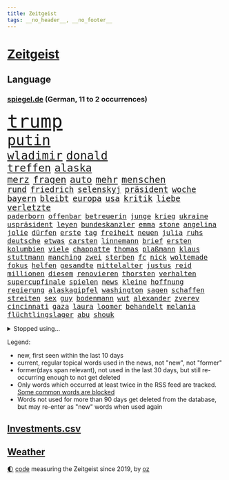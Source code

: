 ```yaml
---
title: Zeitgeist
tags: __no_header__, __no_footer__
---
```


# [Zeitgeist](https://oliz.io/zeitgeist/)

## Language

<h3><a href="https://www.spiegel.de" target="_blank">spiegel.de</a> (German, 11 to 2 occurrences)</h3>
<p style="font-family:monospace">
<span style="font-size:32pt"><a href="news_links.html#trump" class="current">trump</a></span>
<br>
<span style="font-size:25pt"><a href="news_links.html#putin" class="current">putin</a></span>
<br>
<span style="font-size:20pt"><a href="news_links.html#wladimir" class="current">wladimir</a></span>
<span style="font-size:20pt"><a href="news_links.html#donald" class="current">donald</a></span>
<br>
<span style="font-size:18pt"><a href="news_links.html#treffen" class="current">treffen</a></span>
<span style="font-size:18pt"><a href="news_links.html#alaska" class="current">alaska</a></span>
<br>
<span style="font-size:16pt"><a href="news_links.html#merz" class="current">merz</a></span>
<span style="font-size:16pt"><a href="news_links.html#fragen" class="current">fragen</a></span>
<span style="font-size:16pt"><a href="news_links.html#auto" class="current">auto</a></span>
<span style="font-size:16pt"><a href="news_links.html#mehr" class="current">mehr</a></span>
<span style="font-size:16pt"><a href="news_links.html#menschen" class="current">menschen</a></span>
<br>
<span style="font-size:14pt"><a href="news_links.html#rund" class="current">rund</a></span>
<span style="font-size:14pt"><a href="news_links.html#friedrich" class="current">friedrich</a></span>
<span style="font-size:14pt"><a href="news_links.html#selenskyj" class="current">selenskyj</a></span>
<span style="font-size:14pt"><a href="news_links.html#präsident" class="current">präsident</a></span>
<span style="font-size:14pt"><a href="news_links.html#woche" class="current">woche</a></span>
<span style="font-size:14pt"><a href="news_links.html#bayern" class="current">bayern</a></span>
<span style="font-size:14pt"><a href="news_links.html#bleibt" class="current">bleibt</a></span>
<span style="font-size:14pt"><a href="news_links.html#europa" class="current">europa</a></span>
<span style="font-size:14pt"><a href="news_links.html#usa" class="current">usa</a></span>
<span style="font-size:14pt"><a href="news_links.html#kritik" class="current">kritik</a></span>
<span style="font-size:14pt"><a href="news_links.html#liebe" class="current">liebe</a></span>
<span style="font-size:14pt"><a href="news_links.html#verletzte" class="current">verletzte</a></span>
<br>
<span style="font-size:12pt"><a href="news_links.html#paderborn" class="current">paderborn</a></span>
<span style="font-size:12pt"><a href="news_links.html#offenbar" class="current">offenbar</a></span>
<span style="font-size:12pt"><a href="news_links.html#betreuerin" class="new">betreuerin</a></span>
<span style="font-size:12pt"><a href="news_links.html#junge" class="current">junge</a></span>
<span style="font-size:12pt"><a href="news_links.html#krieg" class="current">krieg</a></span>
<span style="font-size:12pt"><a href="news_links.html#ukraine" class="current">ukraine</a></span>
<span style="font-size:12pt"><a href="news_links.html#uspräsident" class="current">uspräsident</a></span>
<span style="font-size:12pt"><a href="news_links.html#leyen" class="current">leyen</a></span>
<span style="font-size:12pt"><a href="news_links.html#bundeskanzler" class="current">bundeskanzler</a></span>
<span style="font-size:12pt"><a href="news_links.html#emma" class="current">emma</a></span>
<span style="font-size:12pt"><a href="news_links.html#stone" class="current">stone</a></span>
<span style="font-size:12pt"><a href="news_links.html#angelina" class="new">angelina</a></span>
<span style="font-size:12pt"><a href="news_links.html#jolie" class="new">jolie</a></span>
<span style="font-size:12pt"><a href="news_links.html#dürfen" class="current">dürfen</a></span>
<span style="font-size:12pt"><a href="news_links.html#erste" class="current">erste</a></span>
<span style="font-size:12pt"><a href="news_links.html#tag" class="current">tag</a></span>
<span style="font-size:12pt"><a href="news_links.html#freiheit" class="current">freiheit</a></span>
<span style="font-size:12pt"><a href="news_links.html#neuen" class="current">neuen</a></span>
<span style="font-size:12pt"><a href="news_links.html#julia" class="current">julia</a></span>
<span style="font-size:12pt"><a href="news_links.html#ruhs" class="new">ruhs</a></span>
<span style="font-size:12pt"><a href="news_links.html#deutsche" class="current">deutsche</a></span>
<span style="font-size:12pt"><a href="news_links.html#etwas" class="current">etwas</a></span>
<span style="font-size:12pt"><a href="news_links.html#carsten" class="current">carsten</a></span>
<span style="font-size:12pt"><a href="news_links.html#linnemann" class="current">linnemann</a></span>
<span style="font-size:12pt"><a href="news_links.html#brief" class="current">brief</a></span>
<span style="font-size:12pt"><a href="news_links.html#ersten" class="current">ersten</a></span>
<span style="font-size:12pt"><a href="news_links.html#kolumbien" class="current">kolumbien</a></span>
<span style="font-size:12pt"><a href="news_links.html#viele" class="current">viele</a></span>
<span style="font-size:12pt"><a href="news_links.html#chappatte" class="current">chappatte</a></span>
<span style="font-size:12pt"><a href="news_links.html#thomas" class="current">thomas</a></span>
<span style="font-size:12pt"><a href="news_links.html#plaßmann" class="current">plaßmann</a></span>
<span style="font-size:12pt"><a href="news_links.html#klaus" class="current">klaus</a></span>
<span style="font-size:12pt"><a href="news_links.html#stuttmann" class="current">stuttmann</a></span>
<span style="font-size:12pt"><a href="news_links.html#manching" class="current">manching</a></span>
<span style="font-size:12pt"><a href="news_links.html#zwei" class="current">zwei</a></span>
<span style="font-size:12pt"><a href="news_links.html#sterben" class="current">sterben</a></span>
<span style="font-size:12pt"><a href="news_links.html#fc" class="current">fc</a></span>
<span style="font-size:12pt"><a href="news_links.html#nick" class="current">nick</a></span>
<span style="font-size:12pt"><a href="news_links.html#woltemade" class="current">woltemade</a></span>
<span style="font-size:12pt"><a href="news_links.html#fokus" class="current">fokus</a></span>
<span style="font-size:12pt"><a href="news_links.html#helfen" class="current">helfen</a></span>
<span style="font-size:12pt"><a href="news_links.html#gesandte" class="new">gesandte</a></span>
<span style="font-size:12pt"><a href="news_links.html#mittelalter" class="current">mittelalter</a></span>
<span style="font-size:12pt"><a href="news_links.html#justus" class="current">justus</a></span>
<span style="font-size:12pt"><a href="news_links.html#reid" class="current">reid</a></span>
<span style="font-size:12pt"><a href="news_links.html#millionen" class="current">millionen</a></span>
<span style="font-size:12pt"><a href="news_links.html#diesem" class="current">diesem</a></span>
<span style="font-size:12pt"><a href="news_links.html#renovieren" class="new">renovieren</a></span>
<span style="font-size:12pt"><a href="news_links.html#thorsten" class="current">thorsten</a></span>
<span style="font-size:12pt"><a href="news_links.html#verhalten" class="current">verhalten</a></span>
<span style="font-size:12pt"><a href="news_links.html#supercupfinale" class="new">supercupfinale</a></span>
<span style="font-size:12pt"><a href="news_links.html#spielen" class="current">spielen</a></span>
<span style="font-size:12pt"><a href="news_links.html#news" class="current">news</a></span>
<span style="font-size:12pt"><a href="news_links.html#kleine" class="current">kleine</a></span>
<span style="font-size:12pt"><a href="news_links.html#hoffnung" class="current">hoffnung</a></span>
<span style="font-size:12pt"><a href="news_links.html#regierung" class="current">regierung</a></span>
<span style="font-size:12pt"><a href="news_links.html#alaskagipfel" class="new">alaskagipfel</a></span>
<span style="font-size:12pt"><a href="news_links.html#washington" class="current">washington</a></span>
<span style="font-size:12pt"><a href="news_links.html#sagen" class="current">sagen</a></span>
<span style="font-size:12pt"><a href="news_links.html#schaffen" class="current">schaffen</a></span>
<span style="font-size:12pt"><a href="news_links.html#streiten" class="current">streiten</a></span>
<span style="font-size:12pt"><a href="news_links.html#sex" class="current">sex</a></span>
<span style="font-size:12pt"><a href="news_links.html#guy" class="new">guy</a></span>
<span style="font-size:12pt"><a href="news_links.html#bodenmann" class="new">bodenmann</a></span>
<span style="font-size:12pt"><a href="news_links.html#wut" class="current">wut</a></span>
<span style="font-size:12pt"><a href="news_links.html#alexander" class="current">alexander</a></span>
<span style="font-size:12pt"><a href="news_links.html#zverev" class="current">zverev</a></span>
<span style="font-size:12pt"><a href="news_links.html#cincinnati" class="current">cincinnati</a></span>
<span style="font-size:12pt"><a href="news_links.html#gaza" class="current">gaza</a></span>
<span style="font-size:12pt"><a href="news_links.html#laura" class="current">laura</a></span>
<span style="font-size:12pt"><a href="news_links.html#loomer" class="new">loomer</a></span>
<span style="font-size:12pt"><a href="news_links.html#behandelt" class="current">behandelt</a></span>
<span style="font-size:12pt"><a href="news_links.html#melania" class="current">melania</a></span>
<span style="font-size:12pt"><a href="news_links.html#flüchtlingslager" class="current">flüchtlingslager</a></span>
<span style="font-size:12pt"><a href="news_links.html#abu" class="current">abu</a></span>
<span style="font-size:12pt"><a href="news_links.html#shouk" class="new">shouk</a></span>
</p>
<details>
<summary>Stopped using...</summary>
<p class="former" style="font-size:12pt">
londoner(1760) wolfgang(1760) neuseeland(1759) erdoğan(1758) hinaus(1758) leverkusen(1758) november(1758) rest(1758) schatten(1758) arsenal(1756) ausschreitungen(1756) generalsekretär(1756) hört(1756) klagen(1756) unabhängige(1756) bedrohung(1755) führung(1755) lindner(1755) vergewaltigt(1755) bücher(1754) erzielt(1754) lebt(1754) dezember(1753) islamischen(1753) kündigte(1753) nominiert(1753) regt(1753) sturm(1753) zurzeit(1753) österreichische(1753) 24(1752) dementiert(1752) kommission(1752) persönlich(1752) rote(1752) steigenden(1752) volkswagen(1752) debakel(1751) tests(1751) franziskus(1750) leichen(1750) nationalmannschaft(1750) nummer(1750) san(1750) spanischen(1750) unterstützen(1750) versuchte(1750) zeichnet(1750) bloß(1749) üben(1749) überlebt(1749) gereist(1748) langer(1748) regime(1748) superstar(1748) wohnhaus(1748) erinnern(1747) geschossen(1747) hieß(1747) kämpfer(1747) radikale(1747) schuss(1747) absage(1746) reißt(1746) voll(1746) lebte(1745) wies(1745) großbritanniens(1744) viktor(1744) fußballprofi(1742) olympische(1742) polnische(1741) senkt(1741) eigentümer(1740) starker(1740) gesehen(1738) großem(1735) offenbart(1734) trug(1734) hafen(1730) münster(1730) real(1726) holte(1723) koalitionspartner(1720) kräfte(1720) gruppen(1718) olympia(1718) bewegt(1715) herausforderung(1711) lehrkräfte(1710) kontert(1708) entspannt(1704) teuren(1702) rakete(1699) rache(1696) sachen(1678) milliardär(1639) strecken(1589) geehrt(1560) banken(1550) fachkräftemangel(1504) seither(1498) truppe(1493) zerstörte(1492) kilogramm(1481) kuriose(1454) angestellten(1418) fifa(1418) regierungschefin(1387) euländer(1357) hochzeit(1307) ben(1301) verkündete(1296) gelöst(1245) günstige(1221) wiederaufbau(1213) regieren(1185) suchte(1166) kenia(1164) kai(1163) galten(1147) andrew(1142) neustart(1133) eautos(1124) 16jähriger(1122) nennen(1120) digitale(1117) landwirtschaft(1115) durchs(1088) ernährung(1061) kollege(1044) irland(1037) ignoriert(1019) aussichten(995) 4(984) verbindungen(975) 47(970) nannte(940) erfolgreiche(931) verschleppt(906) loswerden(895) rostock(886) zogen(880) z(871) handelte(869) gen(866) errichten(858) umsetzen(857) unterschiede(856) kleinflugzeug(840) drohte(836) getrieben(820) versteckt(819) vergeltung(818) berühmtesten(815) schief(815) genießen(807) 9(798) beruft(797) budget(784) steve(770) schweigt(764) auflösung(759) militärisch(737) bewaffnete(734) geflohen(733) häfen(729) lady(725) unerwartet(722) dich(718) wirbel(714) verkehrsunfall(710) vertreiben(695) gewechselt(692) qualifikation(681) besserung(680) strafgerichtshof(671) überraschte(671) einander(667) zusammengestoßen(664) 2035(656) beteiligung(644) damaskus(644) reagierten(642) dokument(638) lustig(635) rafah(635) club(633) schlaf(632) attraktiver(631) bereiten(631) empfehlungen(623) ließe(606) tränen(606) kontrolliert(604) simon(589) unwahrscheinlich(587) grundgesetz(585) toni(576) huthis(574) nicole(574) huthimiliz(573) temu(573) niemals(563) rast(559) spannend(558) anhörung(548) prallte(547) rot(544) bestürzt(543) shein(540) angeordnet(534) inakzeptabel(529) sportlichen(526) kehl(525) sechste(521) klärt(518) 17jähriger(517) schätzt(517) fair(516) mitspieler(514) lüge(513) georg(503) bomben(499) boxen(497) bodo(493) porträt(493) techmilliardär(492) ausprobiert(487) 20jähriger(485) carlsen(485) studien(481) tennisspielerin(480) balkon(479) therapie(479) heimatland(478) wohngebiet(477) fußballbund(475) gerne(474) bereut(467) akteure(466) polizistin(465) technischen(462) vorstellung(462) kontrollen(460) weltgrößten(459) rafael(454) erdgas(449) leitete(448) 28jährige(446) 46(446) anlegen(446) verbessert(446) begeisterung(441) gewachsen(440) rutschen(434) m(430) robin(430) klimawandels(419) psychologie(416) trümmern(415) einrichtungen(402) günstig(400) gemeinsames(398) jemanden(396) spürbar(396) bekamen(394) menschlichen(385) auftritten(383) erkrankungen(383) entsprechenden(378) atlantik(376) trauma(376) merken(375) zugunsten(375) verbracht(374) feind(372) america(371) bundestags(369) samsung(366) nicolas(365) jemen(360) metropolen(360) schau(357) sechsten(357) gestaltet(356) michelle(356) kalifornischen(350) vermeidet(349) dax(348) grönland(348) zustimmung(346) abbau(343) arbeitsplätze(343) vergangen(341) verweis(341) wolf(341) abgebaut(339) kapital(339) frauenrechte(337) sahen(337) container(335) gelangt(335) filialen(334) absender(331) allgemeine(331) parallelen(330) austritt(326) 55(323) geschenke(323) verrückte(321) 98(320) sekunde(315) bruchteil(313) fünftel(311) rockstar(307) dunkle(306) pelicot(306) australischen(303) vogel(303) dieter(301) trendsport(298) ausgeliefert(292) aufarbeitung(290) trends(290) klimaaktivistin(287) zusätzlich(286) führungskräfte(282) holocaustüberlebende(281) pink(279) göttingen(278) bürgern(274) strafzöllen(274) einflussnahme(272) flutkatastrophe(272) kita(272) gemeinsamer(271) gesänge(271) gerhard(270) islamischer(270) beliebter(268) rwe(267) unfällen(267) 37jährige(266) fragwürdigen(266) kliniken(266) pyrotechnik(266) vollkommen(266) ikone(265) wehrpflicht(265) vermieter(262) zufriedenheit(262) ausstellung(261) bürgerkriegsland(260) dienste(260) kurden(260) 14jährige(259) kurdische(259) gerast(256) beliebte(255) krankheiten(253) end(252) gewannen(252) installieren(251) wehtun(249) vermuten(248) antritt(245) antiken(244) unglücks(243) energiekrise(241) lobbyisten(240) begehrt(238) rubio(238) termine(238) vergangenes(237) arbeitslos(236) einsatzes(236) wecken(236) mobilität(235) raketenangriffe(235) wohnungsbau(235) besonderer(233) vereinigte(233) genügend(230) umzingelt(230) schwebt(229) fbichef(228) gegenmaßnahmen(228) palliativarzt(228) sorgerecht(227) angekündigten(226) rätselhafte(226) 170(225) brian(225) nervt(225) sprüche(225) günstiges(224) kannten(224) tränengas(224) beamter(223) konkurrent(223) rassistisches(223) rockband(223) unterschriften(223) faire(222) niederzulegen(221) werner(221) wirtschaftsministerium(219) dreh(218) trailer(218) zielte(217) längsten(216) praktischen(216) bauern(215) geleitet(214) pfarrer(214) ted(214) dankbar(213) entzieht(213) feministischen(212) verlockend(212) wiener(212) staunen(209) tauschen(209) vorsorge(209) bulgarien(208) grünes(208) tatverdacht(208) wonach(208) baubranche(206) inhalt(206) woanders(206) radwege(205) usaußenminister(205) geruch(204) kichatbot(204) veränderung(204) gastbeitrag(203) baustellen(202) juristische(201) luka(201) regierte(201) treu(201) adler(200) enthalten(200) fließt(199) freier(199) gefährdete(199) bestens(198) predigt(198) feuerwehrleute(197) cruz(196) festen(196) drama(195) gleichstellung(195) rbb(195) einführung(194) veränderungen(194) johanna(193) sängers(193) thüringischen(192) w(192) ältester(192) regisseurin(191) überzogen(190) gentleman(189) routine(189) 6000(187) profifußball(186) erteilen(184) rivale(184) hadern(183) gerichtsurteil(182) patricia(182) dunkel(181) geflogen(181) wirtschaftlich(181) usamerikanerin(180) gelobt(179) linkenpolitiker(179) spitzen(179) ungültig(179) chile(178) überraschungserfolg(178) gedenkfeier(177) handelspartner(177) bischof(176) boulevardzeitung(176) zollkrieg(176) agent(175) gewissen(175) misstrauensvotum(175) pädokriminelle(175) spiels(175) gerückt(174) nationalspielerin(174) autismus(173) schaible(173) stephan(172) biopic(171) dankt(170) erfreut(170) markiert(170) barcelonas(169) schusswechsel(169) boomer(168) sand(168) trage(167) entscheidender(166) raketenangriff(166) roy(166) verfügt(166) defensive(165) definieren(163) großaufgebot(163) usamerikanischen(163) verdanken(162) verteilen(161) aktuelles(160) hohem(160) utah(160) intendant(159) wahnsinn(159) landesweit(157) staatspräsident(157) emotional(156) 70000(155) verbrachte(155) zolldrohungen(155) 31jährige(154) billigware(154) gescheiterter(154) mitnehmen(154) zimmermann(154) ramelow(153) bullshit(152) dick(152) schrumpfen(152) watch(151) vergleiche(150) onlinehändler(149) supreme(149) fressen(148) shows(148) ausrichten(147) legalen(147) bischöfe(146) geschlechtern(146) gestärkt(145) kommilitonen(145) lahav(145) shapira(145) swinton(145) tilda(145) tribüne(144) 88(143) spdpolitikerin(142) attraktiv(141) erschaffen(141) ärmsten(141) freigang(140) fällig(140) narren(140) pkk(140) roboter(140) lorenz(139) umgesiedelt(139) widerstands(138) anteilnahme(136) extremisten(136) moralische(135) südlichen(135) arbeiterpartei(134) bestsellerautorin(134) mathieu(134) rostocker(133) zerschlagung(133) formiert(132) lwiw(132) monster(132) regierungsbündnis(131) vorliegt(131) regierungskoalition(130) zunutze(130) angetrieben(129) argumentiert(129) großbaustelle(129) carlo(128) freundlichkeit(128) hinten(128) selenskyjs(128) belastungen(127) christine(127) schwerpunkte(127) schuf(125) euparlament(124) kriegsfall(124) übersteht(124) bruce(123) gekippt(123) machtmissbrauch(123) sportart(123) szenarien(123) anzüge(122) zeitungen(122) erzeugen(121) etat(121) schossen(121) parat(120) schwanger(120) flieht(119) florenz(119) aggressive(118) anfällig(118) namens(118) wehrmacht(118) schiffs(117) vorlage(116) ancelotti(115) jordan(115) bahnfahren(114) nachhaltigkeit(114) nordfrankreich(114) 23jähriger(113) tatverdächtig(113) alexandria(112) höherer(112) milliardensumme(112) stocken(112) adolescence(111) neuzulassungen(111) präsidentschaftskandidaten(111) usexporte(111) jungs(110) nationalfeiertag(110) nukleare(110) unglaublich(110) verleiht(109) verschwundenen(109) zufriedener(109) bewiesen(108) hürde(108) komplette(108) lava(108) exfrau(107) ertappt(106) gebilligt(106) kommissionspräsidentin(106) weltberühmt(105) ansagen(104) bevölkerungsschutz(104) olympique(104) flossen(103) gletscher(103) schmelzen(103) superheld(103) surfen(103) wiesen(103) lukrativen(102) sechsjähriger(102) angeht(101) bieber(101) liege(101) tätigkeit(101) endspiel(100) schwäbischen(100) ultrarechte(100) völkerrechtler(100) schalten(99) veruntreuung(99) ansprüche(98) europaparlament(98) kampfansage(98) ungemütlich(98) abgehalten(97) bushido(97) expremier(97) puppe(97) bernard(96) besitzen(96) bezweifelt(96) einschreiten(96) thematisiert(96) andré(95) datenbank(95) gegenseitig(95) legendäre(95) ligue(95) misstrauen(95) zurückschlagen(95) mad(94) quote(94) durchfall(93) sensation(93) bergab(92) menschenleben(92) residenz(92) 110(91) barbie(91) isst(91) poel(91) trotzte(91) absichten(90) angezählt(90) anleitung(90) meeresbewohner(90) trinkflasche(90) vereinbarungen(90) zerlegen(90) foundation(89) kahl(89) lästig(89) reisenden(89) wikinger(89) bistum(88) gladbach(88) kerl(88) quereinsteiger(88) stadtbücherei(88) zollverhandlungen(88) action(87) entfremdet(87) oldenburg(87) sony(87) witz(87) louisa(86) nebenkläger(86) platzt(86) techgiganten(86) achterbahn(85) durchhalten(85) eröffnen(85) fit(85) hexe(85) rein(85) singh(85) beten(84) bibliothek(84) lindern(84) schwiegertochter(84) sohnes(84) sprengte(84) zorn(84) anrufe(83) auszubremsen(83) topfavorit(83) verbleib(83) brustkrebs(82) meldeten(82) sendeplatz(82) verunsicherte(82) vorjahressieger(82) 3500(81) angegriffene(81) natalie(81) ussenator(81) 68(80) erfahrene(80) fernsehmoderatorin(80) geschassten(80) gittern(80) lehramtsstudium(80) linienrichter(80) lockte(80) shelton(80) verdeckte(80) zeremonie(80) bereisen(79) bibi(79) fahrern(79) spuckt(79) betreffen(78) fremden(78) mitgliedern(78) randale(78) zöllner(78) 20jährige(77) aggressiver(77) gefallene(77) lola(77) mittelmeerküste(77) religiösen(77) tierrechtler(77) toxisch(77) untereinander(77) wichtigster(77) österreicher(77) meinungen(76) ostchinesischen(76) privates(76) übergriffigen(76) abläuft(75) bedankt(75) bochums(75) dankeschön(75) endlosen(75) kindesmissbrauch(75) lamine(75) packt(75) wasserversorgung(75) yamal(75) 18jährigen(74) bühnen(74) lösten(74) nordengland(74) rückennummer(74) rückläufig(74) trösten(74) faltbare(73) geräten(73) jahrzehnt(73) kriegsschiff(73) sturmböen(73) talente(73) vorsprechen(73) 19jährigen(72) abgeleitet(72) angreiferin(72) ausgehungert(72) erklärungen(72) poulsen(72) spdkandidatin(72) yussuf(72) 175(71) ansage(71) doppelten(71) modi(71) promis(71) unternimmt(71) verschwörungserzählungen(71) besuchern(70) betrunkenen(70) francis(70) swyrydenko(70) durchbrechen(69) western(69) überwunden(69) bekanntheit(68) eindrücklich(68) evamaria(68) friedensstifter(68) kigeneriertes(68) krisengebieten(68) sprachnachrichten(68) zuflucht(68) 300000(67) abc(67) jüngster(67) legend(67) unverzüglich(67) übersah(67) erbrechen(66) falschbehauptungen(66) fleiß(66) maischberger(66) vereinswechsel(66) vorsätzlich(66) wahrnimmt(66) bohlen(65) kivideos(65) konsulat(65) 140(64) atommächte(64) auslandsressorts(64) ausweg(64) brückeneinsturz(64) eingezogen(64) enormem(64) gewalttätigen(64) planet(64) schrift(64) sexuellem(64) teamchef(64) till(64) brugger(63) cduinnenminister(63) hazel(63) mohammed(63) comey(62) existenz(62) geplagt(62) huang(62) klingbeils(62) konto(62) landschaft(62) langjähriger(62) louis(62) nvidiachef(62) harmonie(61) profiteure(61) zeitfahren(61) zeitraum(61) araghchi(60) eindhoven(60) formate(60) kerle(60) kundendaten(60) sternerestaurant(60) unglaubliche(60) welterbestätte(60) erfüllt(59) berlinneukölln(58) bundestagsvizepräsident(58) feingefühl(58) fußballtrainer(58) grenzpolitik(58) iw(58) p(58) polizeikräfte(58) schuldenberg(58) wertet(58) auschwitz(57) bag(57) bedrohungslage(57) bereitete(57) daxkonzern(57) ernährungsunsicherheit(57) hochtaunuskreis(57) kronberg(57) sorgerechtsstreit(57) tasche(57) verivox(57) zurückschicken(57) gefangene(56) hochzeitsgäste(56) irren(56) kiste(56) kristen(56) spiegelbildungsnewsletter(56) starkoch(56) tournee(56) vicky(56) vilnius(56) zuge(56) absprachen(55) cessna(55) claus(55) großkonzerne(55) schwänzen(55) tierrechtsaktivisten(55) warst(55) wochenbett(55) überspringt(55) abgezogen(54) drittstaaten(54) einhegen(54) gestochen(54) sündenböcke(54) anthropic(53) arbeitsklima(53) dickinson(53) entwürfe(53) spucken(53) wiederentdeckt(53) zolldrohung(53) 360(52) accessoire(52) brexit(52) entstanden(52) flügel(52) mehrjähriger(52) nadal(52) nationalistische(52) ausschließlich(51) elektronisches(51) gegend(51) neutral(51) stießen(51) chelsea(50) humanitarian(50) olympiasieger(50) spanierinnen(50) überstanden(50) afdabgeordneten(49) beschädigte(49) bomb(49) busters(49) chefermittlerin(49) energieverbrauch(49) ohr(49) orchestrierte(49) besitzerin(48) durchgeführt(48) elternpaar(48) johan(48) schleuserbande(48) untreue(48) widerstände(48) 1300(47) absicht(47) ac(47) booten(47) flutwarnung(47) objekt(47) suizidversuch(47) tragisch(47) aufschlagen(46) ekstase(46) enttäuschte(46) hetzerischen(46) huber(46) mitgebracht(46) nationaltorhüterin(46) niedergang(46) nötigung(46) ausbrechen(45) ausgiebig(45) gewartet(45) mahnung(45) reisfelder(45) charmeoffensive(44) coronazeit(44) euwaren(44) extrainer(44) katastrophengebiet(44) mietpreisbremse(44) primär(44) schriftstellerin(44) seltenes(44) siegemund(44) absurden(43) clint(43) connie(43) finanzieller(43) iaea(43) importaufschläge(43) rechtskonservative(43) verschüttet(43) wählte(43) 600000(42) burnout(42) kursierten(42) leuchtturms(42) militärgütern(42) weitverbreitet(42) 2010(41) errichtet(41) konsole(41) mitarbeitende(41) tennisspieler(41) zukünftig(41) anstelle(40) drogenboss(40) gestohlenes(40) gravierende(40) marseille(40) schuhen(40) schuldgefühle(40) verborgene(40) medizinisches(39) ruhiger(39) rückgabe(39) sbu(39) sparmaßnahmen(39) erntehelfer(38) feminismus(38) iga(38) iron(38) parlamentspräsidentin(38) substanz(38) verkehren(38) zurückfordern(38) świątek(38) camping(37) digitalsteuer(37) druckmittel(37) lena(37) maskenermittlerin(37) milliardensummen(37) millionenstadt(37) nächstem(37) operiert(37) lokale(36) luxusleben(36) mühle(36) rentnerinnen(36) subventionen(36) umkehr(36) vermieten(36) alfons(35) empathie(35) innenpolitischen(35) monatlich(35) schuhbeck(35) voneinander(35) weltpolitik(35) ästhetik(35) handle(34) kontroverse(34) limitiert(34) süddeutsche(34) versäumnis(34) ahmedabad(33) belarussin(33) strände(33) westukraine(33) babyboomer(32) erschreckend(32) polnischer(32) zapfsäule(32) zugreisen(32) india(31) schlammschlacht(31) schwarzarbeit(31) usverteidigungsministerium(31) afghanische(30) guido(30) göttinger(30) ngo(30) schädlich(30) flüchen(29) generalsanierung(29) piltz(29) tennisstar(29) dreistesten(28) einwohnern(28) ferne(28) goldener(28) schwedens(28) werbelüge(28) windbeutel(28) airindiaabsturz(27) erzwingen(27) imperium(27) maxim(27) pool(27) unterwandern(27) zuwachs(27) israelirankrieg(26) potter(26) topmodel(26) avignon(25) bundesstaates(25) ehud(25) euabgeordnete(25) schläge(25) verzweiflung(25) work(25) geisteswissenschaftler(24) hinweg(24) lópez(24) mittels(24) regenbogenflaggen(24) steuersenkungen(24) todkranken(24) atombehörde(23) geldanlage(23) gewaltsame(23) heiße(23) legendärer(23) schmitz(23) topspielerinnen(23) vorwurfs(23) auswärtiges(22) erstrundenaus(22) krankenschwester(22) vorsichtig(22) 1900(21) badestellen(21) bevorzugt(21) defekt(21) dog(21) gujarat(21) infektionen(21) kohle(21) saisonarbeiter(21) unicef(21) abhören(20) betrugsvorwürfe(20) entlastet(20) feiernder(20) hotelrechnung(20) kuba(20) medizinische(20) pokern(20) altbundeskanzler(19) bauten(19) berufe(19) carlson(19) chatgruppe(19) flaschen(19) frachtschiff(19) hungernde(19) lieferte(19) tucker(19) wundersame(19) damaliger(18) eiskalt(18) kloster(18) neustadt(18) verwandeln(18) vorbildlich(18) westens(18) bergtour(17) caren(17) hochschulgruppe(17) steigender(17) stromsteuer(17) transport(17) verfassungswidrig(17) bob(16) juror(16) verhinderten(16) vylan(16) 2031(15) auslieferung(15) betteln(15) dunham(15) flammt(15) krieger(15) much(15) too(15) verspäten(15) anita(14) befürwortet(14) dynamik(14) innenpolitik(14) jahrhunderte(14) kopfhörer(14) musikalischen(14) nationalelf(14) defekts(13) herrschen(13) invasive(13) lachgas(13) teleskop(13) wilden(13) zusetzt(13) österreicherin(13) 42(12) gesessen(12) kindererziehung(12) prorussische(12) schleichenden(12) bedrohe(11) etappen(11) fiasko(11) kombinieren(11) prozessauftakt(11) turnieren(11) unipräsident(11) verbotenen(11) verteilaktion(11)
</p>
</details>
<p>Legend:
<ul>
<li><span class="new">new</span>, first seen within the last 10 days</li>
<li><span class="current">current</span>, regular topical words used in the news, not "new", not "former"</li>
<li><span class="former">former(days span relevant)</span>, not used in the last 30 days, but still re-occurring enough to not get deleted</li>
<li>Only words which occurred at least twice in the RSS feed are tracked. <a href="language/filters.py">Some common words are blocked</a></li>
<li>Words not used for more than 90 days get deleted from the database, but may re-enter as "new" words when used again</li>
</ul>
</p>

## [Investments](investments.html)[.csv](investments.csv)

## [Weather](weather.html)

<footer>
<a href="javascript:toggleTheme()" class="nav">🌓</a>
<a href="https://github.com/ooz/zeitgeist">code</a> measuring the Zeitgeist since 2019, by <a href="https://oliz.io">oz</a>
</footer>
